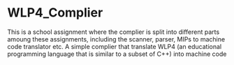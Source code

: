 # WLP4_Complier
This is a school assignment where the complier is split into different parts amoung these assignments, including
the scanner, parser, MIPs to machine code translator etc.
A simple complier that translate WLP4 (an educational programming language that is similar to a subset of C++) into machine code
